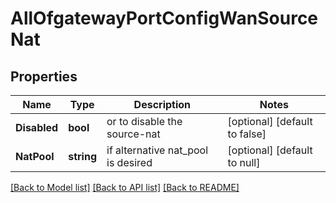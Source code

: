 # AllOfgatewayPortConfigWanSourceNat

## Properties
Name | Type | Description | Notes
------------ | ------------- | ------------- | -------------
**Disabled** | **bool** | or to disable the source-nat | [optional] [default to false]
**NatPool** | **string** | if alternative nat_pool is desired | [optional] [default to null]

[[Back to Model list]](../README.md#documentation-for-models) [[Back to API list]](../README.md#documentation-for-api-endpoints) [[Back to README]](../README.md)


